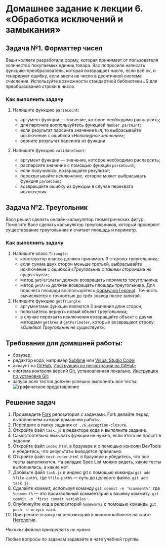 # Домашнее задание к лекции 6. «Обработка исключений и замыкания»

## Задача №1. Форматтер чисел
Ваши коллеги разработали форму, которая принимает от пользователя количество покупаемых единиц товара. Вас попросили написать функцию-преобразователь, которая возвращает число, если всё ок, и генерирует ошибку, если ввели не число в десятичной системе счисления.
Используйте возможности стандартной библиотеки JS для преобразования строки в число.

### Как выполнить задачу
1. Напишите функцию `parseCount`:
    * аргумент функции — значение, которое необходимо распарсить;
    * для парсинга воспользуйтесь функцией `Number.parseInt`;
    * если результат парсинга значение `NaN`, то выбрасывайте исключение с ошибкой *«Невалидное значение»*;
    * верните результат парсинга из функции.

2. Напишите функцию `validateCount`:
    * аргумент функции — значение, которое необходимо распарсить;
    * распарсите значение с помощью функции `parseCount`;
    * если получилось, возвращайте результат;
    * перехватывайте исключение, которое может выбрасывать функция `parseCount`;
    * возвращайте ошибку из функции в случае перехвата исключения.

## Задача №2. Треугольник 
Вася решил сделать онлайн-калькулятор геометрических фигур. Помогите Васе сделать калькулятор треугольников, который проверяет существование треугольника и считает площадь и периметр.

### Как выполнить задачу
1. Напишите класс `Triangle`:
    * конструктор класса должен принимать 3 стороны треугольника;
    * если сумма двух сторон меньше третьей, выбрасывайте исключение с ошибкой *«Треугольник с такими сторонами не существует»*;
    * метод `getPerimeter` должен возвращать периметр треугольника;
    * метод `getArea` должен возвращать площадь треугольника. Для подсчёта площади воспользуйтесь [формулой Герона](https://ru.wikipedia.org/wiki/%D0%A4%D0%BE%D1%80%D0%BC%D1%83%D0%BB%D0%B0_%D0%93%D0%B5%D1%80%D0%BE%D0%BD%D0%B0)). Точность вычисляется с точностью до трёх знаков после запятой.
2. Напишите функцию `getTriangle`:
    * аргументами функции являются 3 значения длин сторон;
    * попытайтесь вернуть новый объект треугольника;
    * в случае перехвата исключения возвращайте объект с двумя методами `getArea` и `getPerimeter`, которые возвращают строку: *«Ошибка! Треугольник не существует»*.

## Требования для домашней работы:

* браузер;
* редактор кода, например [Sublime][1] или [Visual Studio Code][2];
* аккаунт на [GitHub.][0] [Инструкция по регистрации на GitHub][3];
* система контроля версий [Git][4], установленная локально. [Инструкция по установке Git][5];
* запуск всех тестов должен успешно выполнять все тесты:
![графическое представление](../Jasmine/results/sucessed_tasks3_1.png)

## Решение задач

1. Произведите [Fork](https://ru.wikipedia.org/wiki/Форк) репозитория с задачами. Fork делайте перед выполнением каждой домашней работы.
2. Перейдите в папку задания `cd ./6.exception-closure`.
3. Откройте файл `task.js` в редакторе кода и выполните задание.
4. Самостоятельно вызывать функции не нужно, если этого не просят в задании.
5. Откройте файл `index.html` в браузере и с помощью консоли DevTools и убедитесь, что результаты выводятся правильно.
6. Откройте файл `test-runer.html` в браузере и убедитесь, что все тесты выполняются. На вкладке Spec List можно видеть, какие тесты выполнились, а какие нет.
7. Добавьте файл `task.js` в индекс git с помощью команды `git add %file-path%`, где `%file-path%` — путь до целевого файла. `git add task.js`.
8. Сделайте коммит, используя команду `git commit -m '%comment%'`, где `%comment%` — это произвольный комментарий к вашему коммиту. `git commit -m 'first commit variables'`.
9. Опубликуйте код в репозиторий `homeworks` с помощью команды `git push -u origin main`.
10. Прикрепите ссылку на репозиторий в личном кабинете на сайте [Нетологии][6].

[0]: https://github.com/
[1]: https://www.sublimetext.com/
[2]: https://code.visualstudio.com/
[3]: https://github.com/netology-code/guides/blob/master/git/github.md
[4]: https://git-scm.com/
[5]: https://github.com/netology-code/guides/blob/master/git/README.md
[6]: https://netology.ru/

*Никаких файлов прикреплять не нужно.*

Любые вопросы по задачам задавайте в чате учебной группы.
